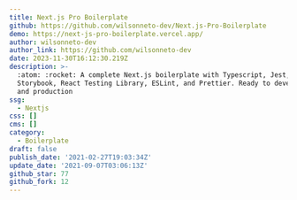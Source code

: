```yaml
---
title: Next.js Pro Boilerplate
github: https://github.com/wilsonneto-dev/Next.js-Pro-Boilerplate
demo: https://next-js-pro-boilerplate.vercel.app/
author: wilsonneto-dev
author_link: https://github.com/wilsonneto-dev
date: 2023-11-30T16:12:30.219Z
description: >-
  :atom: :rocket: A complete Next.js boilerplate with Typescript, Jest,
  Storybook, React Testing Library, ESLint, and Prettier. Ready to development
  and production
ssg:
  - Nextjs
css: []
cms: []
category:
  - Boilerplate
draft: false
publish_date: '2021-02-27T19:03:34Z'
update_date: '2021-09-07T03:06:13Z'
github_star: 77
github_fork: 12
---
```

